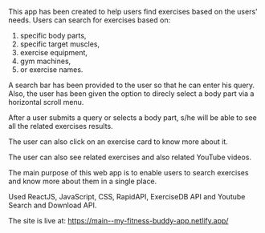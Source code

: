 This app has been created to help users find exercises based on the users' needs.
Users can search for exercises based on:
1. specific body parts, 
2. specific target muscles,
3. exercise equipment,
4. gym machines,
5. or exercise names.

A search bar has been provided to the user so that he can enter his query.
Also, the user has been given the option to direcly select a body part via a horizontal scroll menu.

After a user submits a query or selects a body part, s/he will be able to see all the related exercises results.

The user can also click on an exercise card to know more about it. 

The user can also see related exercises and also related YouTube videos.

The main purpose of this web app is to enable users to search exercises and know more about them in a single place.

Used ReactJS, JavaScript, CSS, RapidAPI, ExerciseDB API and Youtube Search and Download API.

The site is live at:
https://main--my-fitness-buddy-app.netlify.app/
